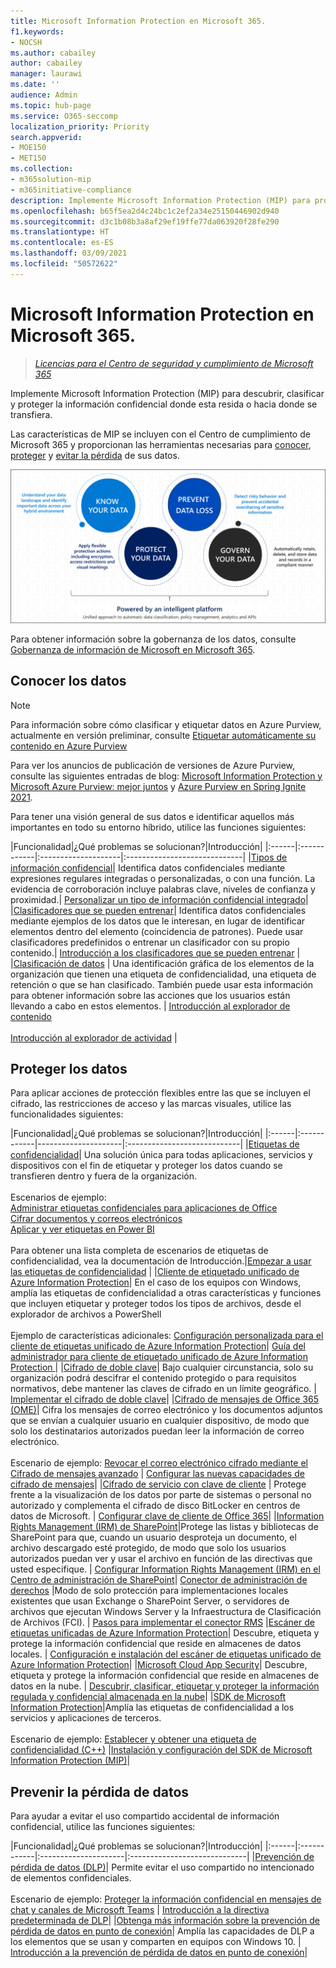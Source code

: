 ```yaml
---
title: Microsoft Information Protection en Microsoft 365.
f1.keywords:
- NOCSH
ms.author: cabailey
author: cabailey
manager: laurawi
ms.date: ''
audience: Admin
ms.topic: hub-page
ms.service: O365-seccomp
localization_priority: Priority
search.appverid:
- MOE150
- MET150
ms.collection:
- m365solution-mip
- m365initiative-compliance
description: Implemente Microsoft Information Protection (MIP) para proteger la información confidencial donde esta resida o hacia donde se transfiera.
ms.openlocfilehash: b65f5ea2d4c24bc1c2ef2a34e25150446902d940
ms.sourcegitcommit: d3c1b08b3a8af29ef19ffe77da063920f28fe290
ms.translationtype: HT
ms.contentlocale: es-ES
ms.lasthandoff: 03/09/2021
ms.locfileid: "50572622"
---
```

# <a name="microsoft-information-protection-in-microsoft-365"></a>Microsoft Information Protection en Microsoft 365.

>*[Licencias para el Centro de seguridad y cumplimiento de Microsoft 365](https://docs.microsoft.com/office365/servicedescriptions/microsoft-365-service-descriptions/microsoft-365-tenantlevel-services-licensing-guidance/microsoft-365-security-compliance-licensing-guidance)*

Implemente Microsoft Information Protection (MIP) para descubrir, clasificar y proteger la información confidencial donde esta resida o hacia donde se transfiera.

Las características de MIP se incluyen con el Centro de cumplimiento de Microsoft 365 y proporcionan las herramientas necesarias para [conocer](#know-your-data), [proteger](#protect-your-data) y [evitar la pérdida](#prevent-data-loss) de sus datos.

![Imagen de cómo MIP le ayuda a descubrir, clasificar y proteger los datos confidenciales](../media/powered-by-intelligent-platform.png)

Para obtener información sobre la gobernanza de los datos, consulte [Gobernanza de información de Microsoft en Microsoft 365](manage-Information-governance.md).

## <a name="know-your-data"></a>Conocer los datos

> [!NOTE]
> Para información sobre cómo clasificar y etiquetar datos en Azure Purview, actualmente en versión preliminar, consulte [Etiquetar automáticamente su contenido en Azure Purview](https://docs.microsoft.com/azure/purview/create-sensitivity-label)
> 
> Para ver los anuncios de publicación de versiones de Azure Purview, consulte las siguientes entradas de blog: [Microsoft Information Protection y Microsoft Azure Purview: mejor juntos](https://techcommunity.microsoft.com/t5/microsoft-security-and/microsoft-information-protection-and-microsoft-azure-purview/ba-p/1957481) y [Azure Purview en Spring Ignite 2021](https://techcommunity.microsoft.com/t5/azure-purview/azure-purview-at-spring-ignite-2021/ba-p/2175919).


Para tener una visión general de sus datos e identificar aquellos más importantes en todo su entorno híbrido, utilice las funciones siguientes:
 
|Funcionalidad|¿Qué problemas se solucionan?|Introducción|
|:------|:------------|:--------------------|:-----------------------------|
|[Tipos de información confidencial](sensitive-information-type-entity-definitions.md)| Identifica datos confidenciales mediante expresiones regulares integradas o personalizadas, o con una función. La evidencia de corroboración incluye palabras clave, niveles de confianza y proximidad.| [Personalizar un tipo de información confidencial integrado](customize-a-built-in-sensitive-information-type.md)|
|[Clasificadores que se pueden entrenar](classifier-learn-about.md)| Identifica datos confidenciales mediante ejemplos de los datos que le interesan, en lugar de identificar elementos dentro del elemento (coincidencia de patrones). Puede usar clasificadores predefinidos o entrenar un clasificador con su propio contenido.| [Introducción a los clasificadores que se pueden entrenar](classifier-get-started-with.md) |
|[Clasificación de datos](data-classification-overview.md) | Una identificación gráfica de los elementos de la organización que tienen una etiqueta de confidencialidad, una etiqueta de retención o que se han clasificado. También puede usar esta información para obtener información sobre las acciones que los usuarios están llevando a cabo en estos elementos. | [Introducción al explorador de contenido](data-classification-content-explorer.md)<br /><br /> [Introducción al explorador de actividad](data-classification-activity-explorer.md) |

## <a name="protect-your-data"></a>Proteger los datos

Para aplicar acciones de protección flexibles entre las que se incluyen el cifrado, las restricciones de acceso y las marcas visuales, utilice las funcionalidades siguientes:

|Funcionalidad|¿Qué problemas se solucionan?|Introducción|
|:------|:------------|---------------------|:----------------------------|
|[Etiquetas de confidencialidad](sensitivity-labels.md)| Una solución única para todas aplicaciones, servicios y dispositivos con el fin de etiquetar y proteger los datos cuando se transfieren dentro y fuera de la organización. <br /><br />Escenarios de ejemplo: <br /> [Administrar etiquetas confidenciales para aplicaciones de Office](sensitivity-labels-office-apps.md)<br /> [Cifrar documentos y correos electrónicos](encryption-sensitivity-labels.md )<br /> [Aplicar y ver etiquetas en Power BI](https://docs.microsoft.com/power-bi/admin/service-security-apply-data-sensitivity-labels) <br /><br /> Para obtener una lista completa de escenarios de etiquetas de confidencialidad, vea la documentación de Introducción.|[Empezar a usar las etiquetas de confidencialidad](get-started-with-sensitivity-labels.md) |
|[Cliente de etiquetado unificado de Azure Information Protection](https://docs.microsoft.com/azure/information-protection/rms-client/aip-clientv2)| En el caso de los equipos con Windows, amplía las etiquetas de confidencialidad a otras características y funciones que incluyen etiquetar y proteger todos los tipos de archivos, desde el explorador de archivos a PowerShell<br /><br /> Ejemplo de características adicionales: [Configuración personalizada para el cliente de etiquetas unificado de Azure Information Protection](https://docs.microsoft.com/azure/information-protection/rms-client/clientv2-admin-guide-customizations)| [Guía del administrador para cliente de etiquetado unificado de Azure Information Protection ](https://docs.microsoft.com/azure/information-protection/rms-client/clientv2-admin-guide)|
|[Cifrado de doble clave](double-key-encryption.md)| Bajo cualquier circunstancia, solo su organización podrá descifrar el contenido protegido o para requisitos normativos, debe mantener las claves de cifrado en un límite geográfico. | [Implementar el cifrado de doble clave](double-key-encryption.md#deploy-dke)|
|[Cifrado de mensajes de Office 365 (OME)](ome.md)| Cifra los mensajes de correo electrónico y los documentos adjuntos que se envían a cualquier usuario en cualquier dispositivo, de modo que solo los destinatarios autorizados puedan leer la información de correo electrónico.  <br /><br />Escenario de ejemplo: [Revocar el correo electrónico cifrado mediante el Cifrado de mensajes avanzado](revoke-ome-encrypted-mail.md) | [Configurar las nuevas capacidades de cifrado de mensajes](set-up-new-message-encryption-capabilities.md)|
|[Cifrado de servicio con clave de cliente](customer-key-overview.md) | Protege frente a la visualización de los datos por parte de sistemas o personal no autorizado y complementa el cifrado de disco BitLocker en centros de datos de Microsoft. | [Configurar clave de cliente de Office 365](customer-key-set-up.md)|
|[Information Rights Management (IRM) de SharePoint](set-up-irm-in-sp-admin-center.md#irm-enable-sharepoint-document-libraries-and-lists)|Protege las listas y bibliotecas de SharePoint para que, cuando un usuario desproteja un documento, el archivo descargado esté protegido, de modo que solo los usuarios autorizados puedan ver y usar el archivo en función de las directivas que usted especifique. | [Configurar Information Rights Management (IRM) en el Centro de administración de SharePoint](set-up-irm-in-sp-admin-center.md)|
[Conector de administración de derechos](https://docs.microsoft.com/azure/information-protection/deploy-rms-connector) |Modo de solo protección para implementaciones locales existentes que usan Exchange o SharePoint Server, o servidores de archivos que ejecutan Windows Server y la Infraestructura de Clasificación de Archivos (FCI). | [Pasos para implementar el conector RMS](https://docs.microsoft.com/azure/information-protection/deploy-rms-connector#steps-to-deploy-the-rms-connector)
|[Escáner de etiquetas unificadas de Azure Information Protection](https://docs.microsoft.com/azure/information-protection/deploy-aip-scanner)| Descubre, etiqueta y protege la información confidencial que reside en almacenes de datos locales. | [Configuración e instalación del escáner de etiquetas unificado de Azure Information Protection](https://docs.microsoft.com/azure/information-protection/deploy-aip-scanner-configure-install)|
|[Microsoft Cloud App Security](https://docs.microsoft.com/cloud-app-security/what-is-cloud-app-security)| Descubre, etiqueta y protege la información confidencial que reside en almacenes de datos en la nube. | [Descubrir, clasificar, etiquetar y proteger la información regulada y confidencial almacenada en la nube](https://docs.microsoft.com/cloud-app-security/best-practices#discover-classify-label-and-protect-regulated-and-sensitive-data-stored-in-the-cloud)|
|[SDK de Microsoft Information Protection](https://docs.microsoft.com/information-protection/develop/overview#microsoft-information-protection-sdk)|Amplía las etiquetas de confidencialidad a los servicios y aplicaciones de terceros.  <br /><br /> Escenario de ejemplo: [Establecer y obtener una etiqueta de confidencialidad (C++)](https://docs.microsoft.com/information-protection/develop/quick-file-set-get-label-cpp) |[Instalación y configuración del SDK de Microsoft Information Protection (MIP)](https://docs.microsoft.com/information-protection/develop/setup-configure-mip)|


## <a name="prevent-data-loss"></a>Prevenir la pérdida de datos

Para ayudar a evitar el uso compartido accidental de información confidencial, utilice las funciones siguientes:


|Funcionalidad|¿Qué problemas se solucionan?|Introducción|
|:------|:------------|:---------------------|:-----------------------------|
|[Prevención de pérdida de datos (DLP)](data-loss-prevention-policies.md)| Permite evitar el uso compartido no intencionado de elementos confidenciales. <br /><br />Escenario de ejemplo: [Proteger la información confidencial en mensajes de chat y canales de Microsoft Teams](dlp-microsoft-teams.md) | [Introducción a la directiva predeterminada de DLP](get-started-with-the-default-dlp-policy.md)|
|[Obtenga más información sobre la prevención de pérdida de datos en punto de conexión](endpoint-dlp-learn-about.md)| Amplía las capacidades de DLP a los elementos que se usan y comparten en equipos con Windows 10. | [Introducción a la prevención de pérdida de datos en punto de conexión](endpoint-dlp-getting-started.md)|
